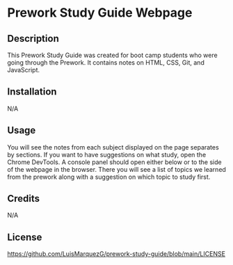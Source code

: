# Prework Study Guide Webpage

## Description

This Prework Study Guide was created for boot camp students who were going through the Prework. It contains notes on HTML, CSS, Git, and JavaScript.

## Installation

N/A

## Usage

You will see the notes from each subject displayed on the page separates by sections. If you want to have suggestions on what study, open the Chrome DevTools. A console panel should open either below or to the side of the webpage in the browser. There you will see a list of topics we learned from the prework along with a suggestion on which topic to study first.

## Credits

N/A

## License

https://github.com/LuisMarquezG/prework-study-guide/blob/main/LICENSE
